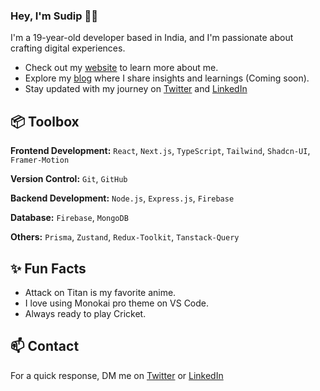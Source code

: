### Hey, I'm Sudip 👋🏽

I'm a 19-year-old developer based in India, and I'm passionate about crafting digital experiences.

- Check out my [website](https://www.sudipbiswas.me/) to learn more about me.
- Explore my [blog](https://sudipbiswas.me/blogs/) where I share insights and learnings (Coming soon).
- Stay updated with my journey on [Twitter](https://www.x.com/SudipB7_/) and [LinkedIn](https://www.linkedin.com/in/sudipb7/)

## 📦 Toolbox

**Frontend Development:** `React`, `Next.js`, `TypeScript`, `Tailwind`, `Shadcn-UI`, `Framer-Motion`

**Version Control:** `Git`, `GitHub`

**Backend Development:** `Node.js`, `Express.js`, `Firebase`

**Database:** `Firebase`, `MongoDB`

**Others:** `Prisma`, `Zustand`, `Redux-Toolkit`, `Tanstack-Query`

## ✨ Fun Facts

- Attack on Titan is my favorite anime.
- I love using Monokai pro theme on VS Code.
- Always ready to play Cricket.

## 📫 Contact

For a quick response, DM me on [Twitter](https://www.x.com/sudipb7_/) or [LinkedIn](https://www.linkedin.com/in/sudipb7/)
